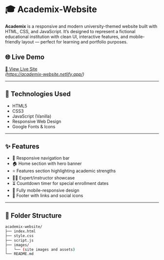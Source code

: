 # 🎓 Academix-Website

**Academix** is a responsive and modern university-themed website built with HTML, CSS, and JavaScript. It’s designed to represent a fictional educational institution with clean UI, interactive features, and mobile-friendly layout — perfect for learning and portfolio purposes.

## 🌐 Live Demo
[🔗 View Live Site](#)  
*(https://academix-website.netlify.app/)*

---

## 🧰 Technologies Used

- HTML5
- CSS3
- JavaScript (Vanilla)
- Responsive Web Design
- Google Fonts & Icons

---

## ✨ Features

- 🔗 Responsive navigation bar
- 🏠 Home section with hero banner
- ⭐ Features section highlighting academic strengths
- 👨‍🏫 Expert/instructor showcase
- ⏳ Countdown timer for special enrollment dates
- 📱 Fully mobile-responsive design
- 🦶 Footer with links and social icons

---

## 📁 Folder Structure

```bash
academix-website/
├── index.html
├── style.css
├── script.js
├── images/
│   └── (site images and assets)
└── README.md
